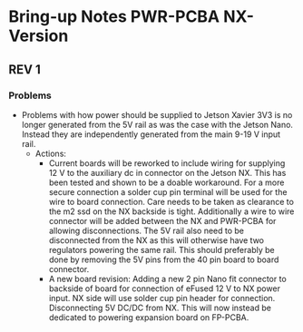 # Bring-up Notes PWR-PCBA NX-Version

## REV 1

### Problems

* Problems with how power should be supplied to Jetson Xavier
  3V3 is no longer generated from the 5V rail as was the case with the Jetson Nano. Instead they are independently generated from the main 9-19 V input rail.
  * Actions:
    * Current boards will be reworked to include wiring for supplying 12 V to the auxiliary dc in connector on the Jetson NX. This has been tested and shown to be a doable workaround.  For a more secure connection a solder cup pin terminal will be used for the wire to board connection. Care needs to be taken as clearance to the m2 ssd on the NX backside is tight. Additionally a wire to wire connector will be added between the NX and PWR-PCBA for allowing disconnections.
      The 5V rail also need to be disconnected from the NX as this will otherwise have two regulators powering the same rail. This should preferably be done by removing the 5V pins from the 40 pin board to board connector.
    * A new board revision:
      Adding a new 2 pin Nano fit connector to backside of board for connection of eFused 12 V to NX power input. NX side will use solder cup pin header for connection.
      Disconnecting 5V DC/DC from NX. This will now instead be dedicated to powering expansion board on FP-PCBA. 